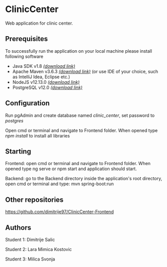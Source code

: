 # ClinicCenter

Web application for clinic center.

## Prerequisites

To successfully run the application on your local machine please install following software

* Java SDK v1.8 [*(download link)*](https://www.oracle.com/technetwork/java/javase/downloads/jdk8-downloads-2133151.html)
* Apache Maven v3.6.3 [*(download link)*](https://maven.apache.org/download.cgi) (or use IDE of your choice, such as IntelliJ Idea, Eclipse etc.)
* NodeJS v12.13.0 [*(download link)*](https://nodejs.org/en/blog/release/v12.13.0/)
* PostgreSQL v12.0 [*(download link)*](https://www.postgresql.org/download/)

## Configuration

Run pgAdmin and create database named *clinic_center*, set password to *postgres*

Open cmd or terminal and navigate to Frontend folder. When opened type *npm install* to install all libraries

## Starting

Frontend: open cmd or terminal and navigate to Frontend folder. When opened type ng serve or npm start and application should start.

Backend: go to the Backend directory inside the application's root directory, open cmd or terminal and type: mvn spring-boot:run

## Other repositories
https://github.com/dimitrije97/ClinicCenter-Frontend

## Authors
Student 1: Dimitrije Salic

Student 2: Lara Mimica Kostovic

Student 3: Milica Svonja

